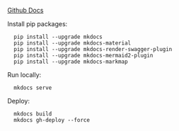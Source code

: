 
[Github Docs](https://sreeramvuppala.github.io/mkdocs/)

Install pip packages:

```
  pip install --upgrade mkdocs
  pip install --upgrade mkdocs-material
  pip install --upgrade mkdocs-render-swagger-plugin
  pip install --upgrade mkdocs-mermaid2-plugin
  pip install --upgrade mkdocs-markmap
```

Run locally:
```
  mkdocs serve
```

Deploy:

```
  mkdocs build
  mkdocs gh-deploy --force
```